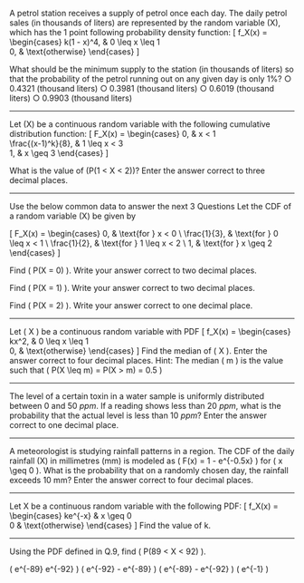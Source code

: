 A petrol station receives a supply of petrol once each day. The daily petrol sales (in thousands of liters) are represented by the random variable (X), which has the 1 point following probability density function:
[
f_X(x) = \begin{cases}
k(1 - x)^4, & 0 \leq x \leq 1 \
0, & \text{otherwise}
\end{cases}
]

What should be the minimum supply to the station (in thousands of liters) so that the probability of the petrol running out on any given day is only 1%?
○ 0.4321 (thousand liters)
○ 0.3981 (thousand liters)
○ 0.6019 (thousand liters)
○ 0.9903 (thousand liters)

---

Let (X) be a continuous random variable with the following cumulative distribution function:
[
F_X(x) = \begin{cases}
0, & x < 1 \
\frac{(x-1)^k}{8}, & 1 \leq x < 3 \
1, & x \geq 3
\end{cases}
]

What is the value of (P(1 < X < 2))? Enter the answer correct to three decimal places.

---



Use the below common data to answer the next 3 Questions
Let the CDF of a random variable (X) be given by

\[ F_X(x) = \begin{cases} 0, & \text{for } x < 0 \\ \frac{1}{3}, & \text{for } 0 \leq x < 1 \\ \frac{1}{2}, & \text{for } 1 \leq x < 2 \\ 1, & \text{for } x \geq 2 \end{cases} \]

Find ( P(X = 0) ). Write your answer correct to two decimal places.

Find ( P(X = 1) ). Write your answer correct to two decimal places.

Find ( P(X = 2) ). Write your answer correct to one decimal place.


---

Let ( X ) be a continuous random variable with PDF
[
f_X(x) = \begin{cases}
kx^2, & 0 \leq x \leq 1 \
0, & \text{otherwise}
\end{cases}
]
Find the median of ( X ). Enter the answer correct to four decimal places.
Hint: The median ( m ) is the value such that ( P(X \leq m) = P(X > m) = 0.5 )

---

The level of a certain toxin in a water sample is uniformly distributed between 0 and 50 *ppm*. If a reading shows less than 20 *ppm*, what is the probability that the actual level is less than 10 *ppm*? Enter the answer correct to one decimal place.

---

A meteorologist is studying rainfall patterns in a region. The CDF of the daily rainfall (X) in millimetres (mm) is modeled as ( F(x) = 1 - e^{-0.5x} ) for ( x \geq 0 ). What is the probability that on a randomly chosen day, the rainfall exceeds 10 mm? Enter the answer correct to four decimal places.


---


Let X be a continuous random variable with the following PDF:
[
f_X(x) = \begin{cases}
ke^{-x} & x \geq 0 \
0 & \text{otherwise}
\end{cases}
]
Find the value of k.

---


Using the PDF defined in Q.9, find ( P(89 < X < 92) ).

( e^{-89} e^{-92} )
( e^{-92} - e^{-89} )
( e^{-89} - e^{-92} )
( e^{-1} )
